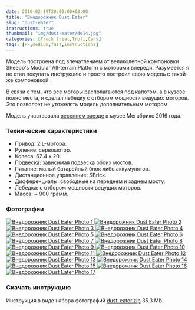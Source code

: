 ```yaml
---
date: 2016-02-19T20:00:00+03:00
title: "Внедорожник Dust Eater"
slug: "dust-eater"
instructions: true
thumbnail: "img/dust-eater/de14.jpg"
categories: [Truck trial,Trofi,Cars]
tags: [PF,medium,fast,instructions]
---
```


Модель построена под впечатлением от великолепной компоновки Sheepo's Modular All-terrain Platform с моторами впереди. Разумеется я не стал покупать инструкцию и просто построил свою модель с такой-же компоновкой.

В связи с тем, что все моторы располагаются под капотом, а в кузове полно места, я сделал лебедку с отбором мощности ведущих моторов. Это позволяет не утяжелять модель дополнительным мотором.

Модель участвовала <a rel="noopener" href="https://vk.com/topic-40661157_34603210" target="_blank">весеннем заезде</a> в музее Мегабрикс 2016 года.

### Технические характеристики

- Привод: 2 L-мотора.
- Руление: сервомотор.
- Колеса: 62.4 x 20.
- Подвеска: зависимая подвеска обоих мостов.
- Питание: малый батарейный блок либо аккумулятор.
- Дистанционное управление: SBrick.
- Дифференциалы: свободные на переднем и заднем мосту.
- Лебедка: с отбором мощности ведущих моторов.
- Масса: ~ 900 грамм.

<!--more-->

### Фотографии

<div id="lightgallery">
  <a href="./../../img/dust-eater/de01.jpg">
    <img src="./../../img/dust-eater/de01_p.jpg" alt="Внедорожник Dust Eater Photo 1">
  </a>
  <a href="./../../img/dust-eater/de02.jpg">
    <img src="./../../img/dust-eater/de02_p.jpg" alt="Внедорожник Dust Eater Photo 2">
  </a>
  <a href="./../../img/dust-eater/de03.jpg">
    <img src="./../../img/dust-eater/de03_p.jpg" alt="Внедорожник Dust Eater Photo 3">
  </a>
  <a href="./../../img/dust-eater/de04.jpg">
    <img src="./../../img/dust-eater/de04_p.jpg" alt="Внедорожник Dust Eater Photo 4">
  </a>
  <a href="./../../img/dust-eater/de05.jpg">
    <img src="./../../img/dust-eater/de05_p.jpg" alt="Внедорожник Dust Eater Photo 5">
  </a>
  <a href="./../../img/dust-eater/de06.jpg">
    <img src="./../../img/dust-eater/de06_p.jpg" alt="Внедорожник Dust Eater Photo 6">
  </a>
  <a href="./../../img/dust-eater/de07.jpg">
    <img src="./../../img/dust-eater/de07_p.jpg" alt="Внедорожник Dust Eater Photo 7">
  </a>
  <a href="./../../img/dust-eater/de08.jpg">
    <img src="./../../img/dust-eater/de08_p.jpg" alt="Внедорожник Dust Eater Photo 8">
  </a>
  <a href="./../../img/dust-eater/de09.jpg">
    <img src="./../../img/dust-eater/de09_p.jpg" alt="Внедорожник Dust Eater Photo 9">
  </a>
  <a href="./../../img/dust-eater/de10.jpg">
    <img src="./../../img/dust-eater/de10_p.jpg" alt="Внедорожник Dust Eater Photo 10">
  </a>
  <a href="./../../img/dust-eater/de11.jpg">
    <img src="./../../img/dust-eater/de11_p.jpg" alt="Внедорожник Dust Eater Photo 11">
  </a>
  <a href="./../../img/dust-eater/de12.jpg">
    <img src="./../../img/dust-eater/de12_p.jpg" alt="Внедорожник Dust Eater Photo 12">
  </a>
  <a href="./../../img/dust-eater/de13.jpg">
    <img src="./../../img/dust-eater/de13_p.jpg" alt="Внедорожник Dust Eater Photo 13">
  </a>
  <a href="./../../img/dust-eater/de14.jpg">
    <img src="./../../img/dust-eater/de14_p.jpg" alt="Внедорожник Dust Eater Photo 14">
  </a>
  <a href="./../../img/dust-eater/de15.jpg">
    <img src="./../../img/dust-eater/de15_p.jpg" alt="Внедорожник Dust Eater Photo 15">
  </a>
  <a href="./../../img/dust-eater/de16.jpg">
    <img src="./../../img/dust-eater/de16_p.jpg" alt="Внедорожник Dust Eater Photo 16">
  </a>
  <a href="./../../img/dust-eater/de17.jpg">
    <img src="./../../img/dust-eater/de17_p.jpg" alt="Внедорожник Dust Eater Photo 17">
  </a>
</div>

### Скачать инструкцию

Инструкция в виде набора фотографий [dust-eater.zip](./../../downloads/dust-eater.zip) 35.3 Мb.